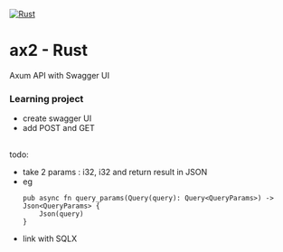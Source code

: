 [![Rust](https://github.com/RGGH/ax2/actions/workflows/rust.yml/badge.svg)](https://github.com/RGGH/ax2/actions/workflows/rust.yml)

# ax2 - Rust

Axum API with Swagger UI

### Learning project

- create swagger UI
- add POST and GET

## 

todo:<br>

- take 2 params : i32, i32 and return result in JSON<br>
- eg
  ```params
  pub async fn query_params(Query(query): Query<QueryParams>) -> Json<QueryParams> {
      Json(query)
  }
  ```
- link with SQLX
